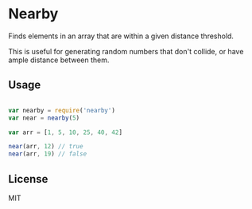 # Nearby

Finds elements in an array that are within a given distance threshold.

This is useful for generating random numbers that don't collide, or have ample distance between them.

## Usage

```js

var nearby = require('nearby')
var near = nearby(5)

var arr = [1, 5, 10, 25, 40, 42]

near(arr, 12) // true
near(arr, 19) // false
```

## License

MIT